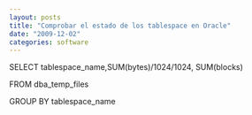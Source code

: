 ```yaml
---
layout: posts
title: "Comprobar el estado de los tablespace en Oracle"
date: "2009-12-02"
categories: software
---
```


SELECT tablespace\_name,SUM(bytes)/1024/1024, SUM(blocks)

FROM dba\_temp\_files

GROUP BY tablespace\_name
